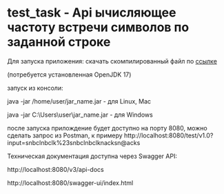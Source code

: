 # test_task - Api ычисляющее частоту встречи символов по заданной строке

Для запуска приложения: скачать скомпилированный файл по [ссылке](https://drive.google.com/file/d/1yrCItelz6PThYyAyvvIOZckOhsIn_Kuo/view?usp=drive_link)

(потребуется установленная OpenJDK 17)

запуск из консоли:

java -jar /home/user/jar_name.jar - для Linux, Mac

java -jar C:\Users\user\jar_name.jar - для Windows

после запуска прилождение будет доступно на порту 8080, можно сделать запрос из Postman, к примеру http://localhost:8080/test/v1.0?input=snbclnbclk%23snbclnbclknacksn@acks

Техническая документация доступна через Swagger API:

http://localhost:8080/v3/api-docs

http://localhost:8080/swagger-ui/index.html
